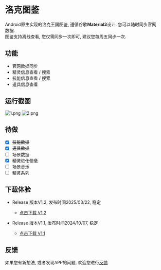# 洛克图鉴
Android原生实现的洛克王国图鉴, 遵循谷歌**Material3**设计. 您可以随时同步官网数据.  
图鉴支持离线查看, 您仅需同步一次即可, 建议您每周五同步一次.

## 功能
- 官网数据同步
- 精灵信息查看 / 搜索
- 技能信息查看 / 搜索
- 道具信息查看

## 运行截图
![1.png](https://s2.loli.net/2024/10/07/Gct4Vumx6f2wDkH.png)
![2.png](https://s2.loli.net/2024/10/07/rc6lNhExRt1k2Si.png)

## 待做
- [x] ~~技能数据~~
- [x] ~~道具数据~~
- [ ] 场景数据
- [x] ~~精灵进化信息~~
- [ ] 场景音乐
- [ ] 精灵系列

## 下载体验
+ Release 版本V1.2, 发布时间2025/03/22, 稳定
  - [点击下载 V1.2](https://github.com/roco-kindom/picture-book-open/releases/download/release_v1.2/release_v1.2.apk)

+ Release 版本V1.1, 发布时间2024/10/07, 稳定
  - [点击下载 V1.1](https://github.com/roco-kindom/picture-book-open/releases/download/release_v1.1/release_v1.1.apk)
 
## 反馈
如果您有新想法, 或者发现APP的问题, 欢迎您进行[反馈](https://github.com/roco-kindom/picture-book-open/issues)
